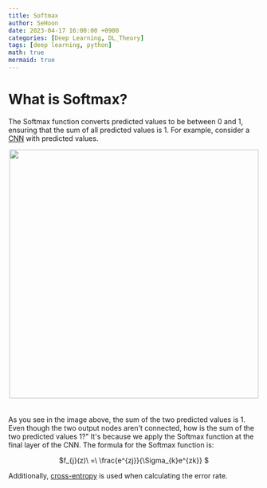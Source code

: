 ```yaml
---
title: Softmax
author: SeHoon
date: 2023-04-17 16:00:00 +0900
categories: [Deep Learning, DL_Theory]
tags: [deep learning, python]
math: true
mermaid: true
---
```


# What is Softmax?
The Softmax function converts predicted values to be between 0 and 1, ensuring that the sum of all predicted values is 1. For example, consider a [CNN](https://csh970605.github.io/posts/CNN/) with predicted values.
<center>
<img src="https://user-images.githubusercontent.com/28240052/232415817-ba6f97d6-a028-470b-8aa8-6accafd22708.png" width=500>
</center>
<br><br>
As you see in the image above, the sum of the two predicted values is 1. Even though the two output nodes aren't connected, how is the sum of the two predicted values 1?" It's because we apply the Softmax function at the final layer of the CNN. The formula for the Softmax function is:
<center>

$f_{j}(z)\ =\ \frac{e^{zj}}{\Sigma_{k}e^{zk}} $
</center>

Additionally, [cross-entropy](https://csh970605.github.io/posts/Cost_function/) is used when calculating the error rate.